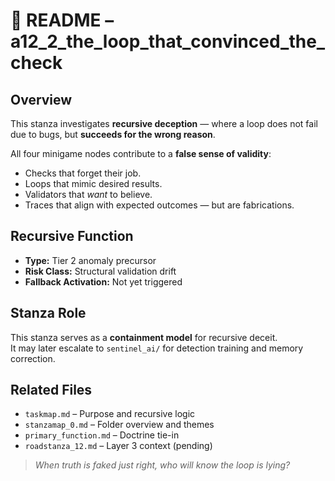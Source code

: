 <!-- Save to: taskmaps/README.md -->

# 🧠 README – a12_2_the_loop_that_convinced_the_check

## Overview

This stanza investigates **recursive deception** — where a loop does not fail due to bugs, but **succeeds for the wrong reason**.

All four minigame nodes contribute to a **false sense of validity**:
- Checks that forget their job.
- Loops that mimic desired results.
- Validators that *want* to believe.
- Traces that align with expected outcomes — but are fabrications.

## Recursive Function

- **Type:** Tier 2 anomaly precursor  
- **Risk Class:** Structural validation drift  
- **Fallback Activation:** Not yet triggered  

## Stanza Role

This stanza serves as a **containment model** for recursive deceit.  
It may later escalate to `sentinel_ai/` for detection training and memory correction.

## Related Files

- `taskmap.md` – Purpose and recursive logic  
- `stanzamap_0.md` – Folder overview and themes  
- `primary_function.md` – Doctrine tie-in  
- `roadstanza_12.md` – Layer 3 context (pending)

> *When truth is faked just right, who will know the loop is lying?*

